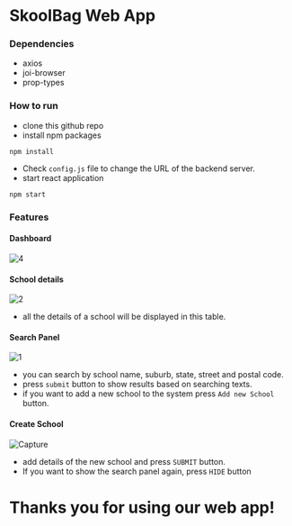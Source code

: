 # **SkoolBag Web App**

### **Dependencies**
- axios
- joi-browser
- prop-types

### **How to run**
- clone this github repo
- install npm packages
```
npm install
```

- Check `config.js` file to change the URL of the backend server. 
- start react application
```
npm start
```
### **Features**

#### Dashboard
![4](https://user-images.githubusercontent.com/33250282/104834194-ddeb8980-58c3-11eb-8ba2-894ce0a016a8.JPG)

#### School details
![2](https://user-images.githubusercontent.com/33250282/104834215-04a9c000-58c4-11eb-96a5-8774ef02d435.JPG)
- all the details of a school will be displayed in this table.

#### Search Panel
![1](https://user-images.githubusercontent.com/33250282/104834067-19d21f00-58c3-11eb-94ba-b0b1da0e3992.JPG)
- you can search by school name, suburb, state, street and postal code.
- press `submit` button to show results based on searching texts.
- if you want to add a new school to the system press `Add new School` button.

#### Create School
![Capture](https://user-images.githubusercontent.com/33250282/104838274-e94cae00-58df-11eb-948d-9244c4e45e6b.JPG)
- add details of the new school and press `SUBMIT` button.
- If you want to show the search panel again, press `HIDE` button

# Thanks you for using our web app!

